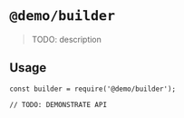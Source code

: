 # `@demo/builder`

> TODO: description

## Usage

```
const builder = require('@demo/builder');

// TODO: DEMONSTRATE API
```
